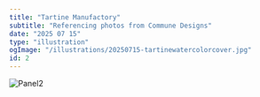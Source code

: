 ```yaml
---
title: "Tartine Manufactory"
subtitle: "Referencing photos from Commune Designs"
date: "2025 07 15"
type: "illustration"
ogImage: "/illustrations/20250715-tartinewatercolorcover.jpg"
id: 2
---
```


![Panel2](/illustrations/20250715-tartinewatercolorcover.jpg)